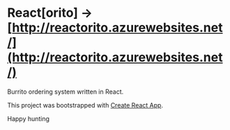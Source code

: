 # React[orito] -> [http://reactorito.azurewebsites.net/](http://reactorito.azurewebsites.net/)
Burrito ordering system written in React.

This project was bootstrapped with [Create React App](https://github.com/facebookincubator/create-react-app).

Happy hunting